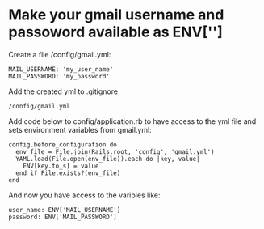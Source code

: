 # Make your gmail username and passoword available as ENV['']

Create a file /config/gmail.yml:
```
MAIL_USERNAME: 'my_user_name'
MAIL_PASSWORD: 'my_password'
```
Add the created yml to .gitignore

```
/config/gmail.yml
```

Add code below to config/application.rb to have access to the yml file and sets environment
variables from gmail.yml:

```
config.before_configuration do
  env_file = File.join(Rails.root, 'config', 'gmail.yml')
  YAML.load(File.open(env_file)).each do |key, value|
    ENV[key.to_s] = value
  end if File.exists?(env_file)
end
```
And now you have access to the varibles like:

```
user_name: ENV['MAIL_USERNAME']
password: ENV['MAIL_PASSWORD']
```
